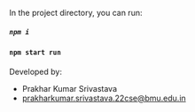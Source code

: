 In the project directory, you can run:

##### `npm i`

#### `npm start run`

Developed by:

- Prakhar Kumar Srivastava
- prakharkumar.srivastava.22cse@bmu.edu.in

